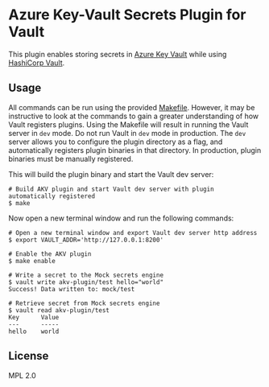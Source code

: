 # Azure Key-Vault Secrets Plugin for Vault

This plugin enables storing secrets in [Azure Key Vault](https://azure.microsoft.com/en-us/services/key-vault/) 
while using [HashiCorp Vault](https://www.vaultproject.io/).

## Usage

All commands can be run using the provided [Makefile](./Makefile). However, it may be instructive to look at the commands to gain a greater understanding of how Vault registers plugins. Using the Makefile will result in running the Vault server in `dev` mode. Do not run Vault in `dev` mode in production. The `dev` server allows you to configure the plugin directory as a flag, and automatically registers plugin binaries in that directory. In production, plugin binaries must be manually registered.

This will build the plugin binary and start the Vault dev server:
```
# Build AKV plugin and start Vault dev server with plugin automatically registered
$ make
```

Now open a new terminal window and run the following commands:
```
# Open a new terminal window and export Vault dev server http address
$ export VAULT_ADDR='http://127.0.0.1:8200'

# Enable the AKV plugin
$ make enable

# Write a secret to the Mock secrets engine
$ vault write akv-plugin/test hello="world"
Success! Data written to: mock/test

# Retrieve secret from Mock secrets engine
$ vault read akv-plugin/test
Key      Value
---      -----
hello    world
```

## License

MPL 2.0
